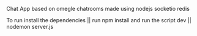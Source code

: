 Chat App based on omegle chatrooms
 made using nodejs socketio redis


To run install the dependencies || run npm install and run the script dev || nodemon server.js

